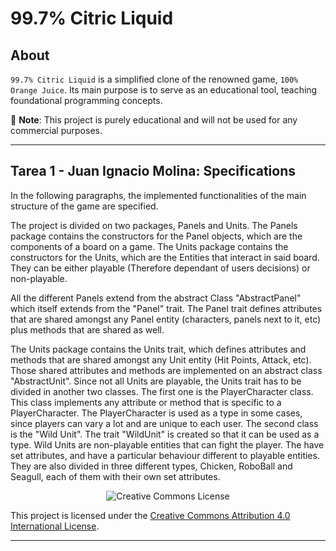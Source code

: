 # 99.7% Citric Liquid

## About

`99.7% Citric Liquid` is a simplified clone of the renowned game, `100% Orange Juice`. Its main
purpose is to serve as an educational tool, teaching foundational programming concepts.

📢 **Note**: This project is purely educational and will not be used for any commercial purposes.

---

## Tarea 1 - Juan Ignacio Molina: Specifications

In the following paragraphs, the implemented functionalities of the main structure
of the game are specified. 

The project is divided on two packages, Panels and Units. The Panels package contains
the constructors for the Panel objects, which are the components of a board on a game. The Units 
package contains the constructors for the Units, which are the Entities that interact in said board.
They can be either playable (Therefore dependant of users decisions) or non-playable. 

All the different Panels extend from the abstract Class "AbstractPanel" which itself extends from the "Panel" trait.
The Panel trait defines attributes that are shared amongst any Panel entity (characters, panels next to it, etc) plus 
methods that are shared as well.

The Units package contains the Units trait, which defines attributes and methods that are shared amongst any Unit
entity (Hit Points, Attack, etc). Those shared attributes and methods are implemented on an abstract class "AbstractUnit".
Since not all Units are playable, the Units trait has to be divided in another two classes. The first one is the PlayerCharacter
class. This class implements any attribute or method that is specific to a PlayerCharacter. The PlayerCharacter is used as a type
in some cases, since players can vary a lot and are unique to each user. The second class is the "Wild Unit". The trait "WildUnit"
is created so that it can be used as a type. Wild Units are non-playable entities that can fight the player.
The have set attributes, and have a particular behaviour different to playable entities. They are also divided in three 
different types, Chicken, RoboBall and Seagull, each of them with their own set attributes.


<div style="text-align:center;">
    <img src="https://i.creativecommons.org/l/by/4.0/88x31.png" alt="Creative Commons License">
</div>

This project is licensed under the [Creative Commons Attribution 4.0 International License](http://creativecommons.org/licenses/by/4.0/).

---